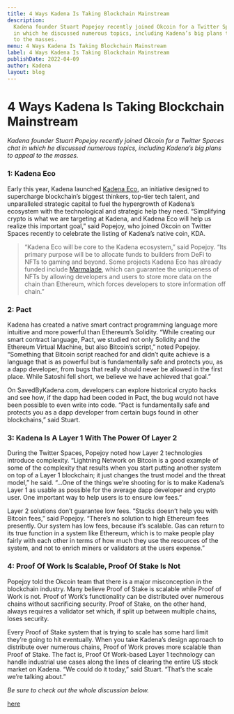 ```yaml
---
title: 4 Ways Kadena Is Taking Blockchain Mainstream
description:
  Kadena founder Stuart Popejoy recently joined Okcoin for a Twitter Spaces chat
  in which he discussed numerous topics, including Kadena’s big plans to appeal
  to the masses.
menu: 4 Ways Kadena Is Taking Blockchain Mainstream
label: 4 Ways Kadena Is Taking Blockchain Mainstream
publishDate: 2022-04-09
author: Kadena
layout: blog
---
```


# 4 Ways Kadena Is Taking Blockchain Mainstream

_Kadena founder Stuart Popejoy recently joined Okcoin for a Twitter Spaces chat
in which he discussed numerous topics, including Kadena’s big plans to appeal to
the masses._

### 1: Kadena Eco

Early this year, Kadena launched [Kadena Eco,](https://kadena.io/eco/) an
initiative designed to supercharge blockchain’s biggest thinkers, top-tier tech
talent, and unparalleled strategic capital to fuel the hypergrowth of Kadena’s
ecosystem with the technological and strategic help they need. “Simplifying
crypto is what we are targeting at Kadena, and Kadena Eco will help us realize
this important goal,” said Popejoy, who joined Okcoin on Twitter Spaces recently
to celebrate the listing of Kadena’s native coin, KDA.

> “Kadena Eco will be core to the Kadena ecosystem,” said Popejoy. “Its primary
> purpose will be to allocate funds to builders from DeFi to NFTs to gaming and
> beyond. Some projects Kadena Eco has already funded include
> [Marmalade](http://marmalade.art), which can guarantee the uniqueness of NFTs
> by allowing developers and users to store more data on the chain than
> Ethereum, which forces developers to store information off chain.”

### 2: Pact

Kadena has created a native smart contract programming language more intuitive
and more powerful than Ethereum’s Solidity. “While creating our smart contract
language, Pact, we studied not only Solidity and the Ethereum Virtual Machine,
but also Bitcoin’s script,” noted Popejoy. “Something that Bitcoin script
reached for and didn’t quite achieve is a language that is as powerful but is
fundamentally safe and protects you, as a dapp developer, from bugs that really
should never be allowed in the first place. While Satoshi fell short, we believe
we have achieved that goal.”

On SavedByKadena.com, developers can explore historical crypto hacks and see
how, if the dapp had been coded in Pact, the bug would not have been possible to
even write into code. “Pact is fundamentally safe and protects you as a dapp
developer from certain bugs found in other blockchains,” said Stuart.

### 3: Kadena Is A Layer 1 With The Power Of Layer 2

During the Twitter Spaces, Popejoy noted how Layer 2 technologies introduce
complexity. “Lightning Network on Bitcoin is a good example of some of the
complexity that results when you start putting another system on top of a Layer
1 blockchain; it just changes the trust model and the threat model,” he said.
“…One of the things we’re shooting for is to make Kadena’s Layer 1 as usable as
possible for the average dapp developer and crypto user. One important way to
help users is to ensure low fees.”

Layer 2 solutions don’t guarantee low fees. “Stacks doesn’t help you with
Bitcoin fees,” said Popejoy. “There’s no solution to high Ethereum fees
presently. Our system has low fees, because it’s scalable. Gas can return to its
true function in a system like Ethereum, which is to make people play fairly
with each other in terms of how much they use the resources of the system, and
not to enrich miners or validators at the users expense.”

### 4: Proof Of Work Is Scalable, Proof Of Stake Is Not

Popejoy told the Okcoin team that there is a major misconception in the
blockchain industry. Many believe Proof of Stake is scalable while Proof of Work
is not. Proof of Work’s functionality can be distributed over numerous chains
without sacrificing security. Proof of Stake, on the other hand, always requires
a validator set which, if split up between multiple chains, loses security.

Every Proof of Stake system that is trying to scale has some hard limit they’re
going to hit eventually. When you take Kadena’s design approach to distribute
over numerous chains, Proof of Work proves more scalable than Proof of Stake.
The fact is, Proof Of Work-based Layer 1 technology can handle industrial use
cases along the lines of clearing the entire US stock market on Kadena. “We
could do it today,” said Stuart. “That’s the scale we’re talking about.”

_Be sure to check out the whole discussion below._

[here](https://twitter.com/kadena_io/status/1506740712255205385)
